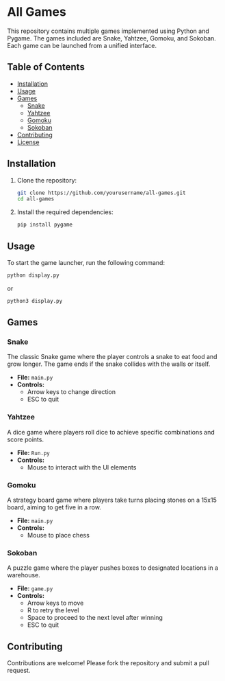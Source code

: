 # All Games

This repository contains multiple games implemented using Python and Pygame. The games included are Snake, Yahtzee, Gomoku, and Sokoban. Each game can be launched from a unified interface.

## Table of Contents

- [Installation](#installation)
- [Usage](#usage)
- [Games](#games)
  - [Snake](#snake)
  - [Yahtzee](#yahtzee)
  - [Gomoku](#gomoku)
  - [Sokoban](#sokoban)
- [Contributing](#contributing)
- [License](#license)

## Installation

1. Clone the repository:

   ```sh
   git clone https://github.com/yourusername/all-games.git
   cd all-games
   ```

2. Install the required dependencies:
   ```sh
   pip install pygame
   ```

## Usage

To start the game launcher, run the following command:

```sh
python display.py
```

or

```sh
python3 display.py
```

## Games

### Snake

The classic Snake game where the player controls a snake to eat food and grow longer. The game ends if the snake collides with the walls or itself.

- **File:** `main.py`
- **Controls:**
  - Arrow keys to change direction
  - ESC to quit

### Yahtzee

A dice game where players roll dice to achieve specific combinations and score points.

- **File:** `Run.py`
- **Controls:**
  - Mouse to interact with the UI elements

### Gomoku

A strategy board game where players take turns placing stones on a 15x15 board, aiming to get five in a row.

- **File:** `main.py`
- **Controls:**
  - Mouse to place chess

### Sokoban

A puzzle game where the player pushes boxes to designated locations in a warehouse.

- **File:** `game.py`
- **Controls:**
  - Arrow keys to move
  - R to retry the level
  - Space to proceed to the next level after winning
  - ESC to quit

## Contributing

Contributions are welcome! Please fork the repository and submit a pull request.

